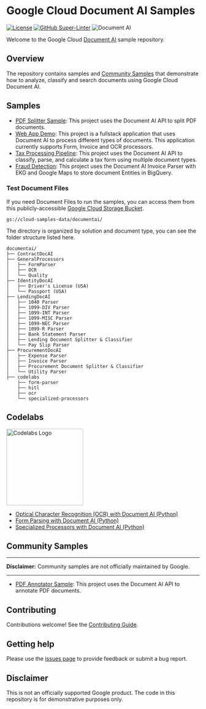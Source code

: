 # Google Cloud Document AI Samples

[![License](https://img.shields.io/badge/License-Apache%202.0-blue.svg)](LICENSE)
[![GitHub Super-Linter](https://github.com/GoogleCloudPlatform/document-ai-samples/workflows/Lint%20Code%20Base/badge.svg)](https://github.com/marketplace/actions/super-linter)
![Document AI](https://storage.googleapis.com/gweb-cloudblog-publish/images/gcp_docai_platform.1000064920000870.max-2000x2000.jpg)

Welcome to the Google Cloud [Document AI](https://cloud.google.com/document-ai) sample repository.

## Overview

The repository contains samples and [Community Samples](https://github.com/GoogleCloudPlatform/document-ai-samples/tree/main/community) that demonstrate how to analyze, classify and search documents using Google Cloud Document AI.

## Samples

* [PDF Splitter Sample](https://github.com/GoogleCloudPlatform/document-ai-samples/tree/main/pdf-splitter-python): This project uses the Document AI API to split PDF documents.
* [Web App Demo](https://github.com/GoogleCloudPlatform/document-ai-samples/tree/main/web-app-demo): This project is a fullstack application that uses Document AI to process different types of documents. This application currently supports Form, Invoice and OCR processors.
* [Tax Processing Pipeline](tax-processing-pipeline-python/): This project uses the Document AI API to classify, parse, and calculate a tax form using multiple document types.
* [Fraud Detection](fraud-detection-python/): This project uses the Document AI Invoice Parser with EKG and Google Maps to store document Entities in BigQuery.

### Test Document Files

If you need Document Files to run the samples, you can access them from this publicly-accessible [Google Cloud Storage Bucket](https://cloud.google.com/storage/docs/downloading-objects).

`gs://cloud-samples-data/documentai/`

The directory is organized by solution and document type, you can see the folder structure listed here.

```console
documentai/
├── ContractDocAI
├── GeneralProcessors
│   ├── FormParser
│   ├── OCR
│   └── Quality
├── IdentityDocAI
│   ├── Driver's License (USA)
│   └── Passport (USA)
├── LendingDocAI
│   ├── 1040 Parser
│   ├── 1099-DIV Parser
│   ├── 1099-INT Parser
│   ├── 1099-MISC Parser
│   ├── 1099-NEC Parser
│   ├── 1099-R Parser
│   ├── Bank Statement Parser
│   ├── Lending Document Splitter & Classifier
│   └── Pay Slip Parser
├── ProcurementDocAI
│   ├── Expense Parser
│   ├── Invoice Parser
│   ├── Procurement Document Splitter & Classifier
│   └── Utility Parser
├── codelabs
    ├── form-parser
    ├── hitl
    ├── ocr
    └── specialized-processors
```

## Codelabs
<!-- markdownlint-disable MD033 -->
<img src="https://www.gstatic.com/devrel-devsite/prod/vc705ce9bd51279e80f03a51aec7c6eb1f05e56e75c958618655fc719098c9888/codelabs/images/lockup.svg" alt="Codelabs Logo" width="200"/>

* [Optical Character Recognition (OCR) with Document AI (Python)](https://codelabs.developers.google.com/codelabs/docai-ocr-python)
* [Form Parsing with Document AI (Python)](https://codelabs.developers.google.com/codelabs/docai-form-parser-v1-python)
* [Specialized Processors with Document AI (Python)](https://codelabs.developers.google.com/docai-specialized-processors)

## Community Samples

---
**Disclaimer:** Community samples are not officially maintained by Google.

---

* [PDF Annotator Sample](https://github.com/GoogleCloudPlatform/document-ai-samples/tree/main/community/pdf-annotator-python): This project uses the Document AI API to annotate PDF documents.

## Contributing

Contributions welcome! See the [Contributing Guide](https://github.com/GoogleCloudPlatform/document-ai-samples/blob/main/.github/CONTRIBUTING.md).

## Getting help

Please use the [issues page](https://github.com/GoogleCloudPlatform/document-ai-samples/issues) to provide feedback or submit a bug report.

## Disclaimer

This is not an officially supported Google product. The code in this repository is for demonstrative purposes only.
